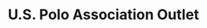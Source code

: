 ---
title: "U.S. Polo Association Outlet"
url: /orlando/u-s-polo-association-outlet/
shop: clothes
---